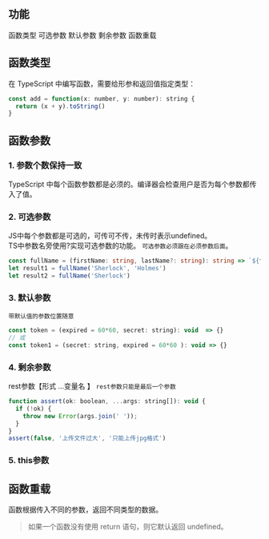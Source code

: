 ## 功能
函数类型 可选参数 默认参数 剩余参数 函数重载
## 函数类型
在 TypeScript 中编写函数，需要给形参和返回值指定类型：
```js
const add = function(x: number, y: number): string {
  return (x + y).toString()
}
```
## 函数参数
### 1. 参数个数保持一致
TypeScript 中每个函数参数都是必须的。编译器会检查用户是否为每个参数都传入了值。
### 2. 可选参数
JS中每个参数都是可选的，可传可不传，未传时表示undefined。  
TS中参数名旁使用?实现可选参数的功能。 `可选参数必须跟在必须参数后面`。
```ts
const fullName = (firstName: string, lastName?: string): string => `${firstName}${lastName}`
let result1 = fullName('Sherlock', 'Holmes')
let result2 = fullName('Sherlock')
```
### 3. 默认参数
`带默认值的参数位置随意`
```js
const token = (expired = 60*60, secret: string): void  => {}
// 或
const token1 = (secret: string, expired = 60*60 ): void => {}
```
### 4. 剩余参数
rest参数【形式 ...变量名 】  `rest参数只能是最后一个参数`
```js
function assert(ok: boolean, ...args: string[]): void {
  if (!ok) {
    throw new Error(args.join(' '));
  }
}
assert(false, '上传文件过大', '只能上传jpg格式')
```
### 5. this参数

## 函数重载
函数根据传入不同的参数，返回不同类型的数据。

>  如果一个函数没有使用 return 语句，则它默认返回 undefined。

